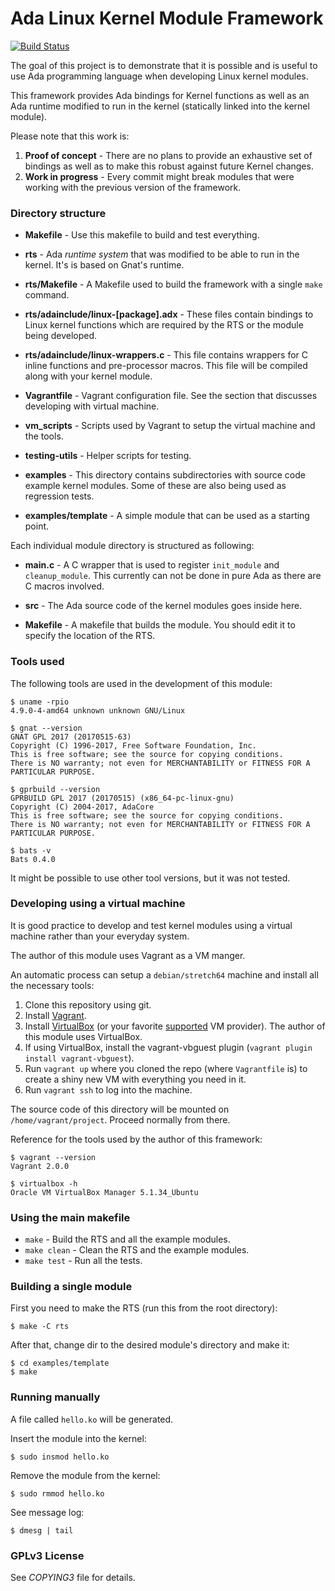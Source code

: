 Ada Linux Kernel Module Framework
=================================

[![Build Status](https://travis-ci.org/alkhimey/Ada_Kernel_Module_Framework.svg?branch=master)](https://travis-ci.org/alkhimey/Ada_Kernel_Module_Framework)

The goal of this project is to demonstrate that it is possible and is useful to use Ada programming language when developing Linux kernel modules.

This framework provides Ada bindings for Kernel functions as well as an Ada runtime modified to run in the kernel (statically linked into the kernel module).

Please note that this work is:

1. **Proof of concept** - There are no plans to provide an exhaustive set of bindings as well as to make this robust against future Kernel changes.
1. **Work in progress** - Every commit might break modules that were working with the previous version of the framework.

### Directory structure

* **Makefile** - Use this makefile to build and test everything.

* **rts** - Ada _runtime system_ that was modified to be able to run in the kernel. It's is based on Gnat's runtime.

* **rts/Makefile** - A Makefile used to build the framework with a single `make` command.

* **rts/adainclude/linux-[package].adx** - These files contain bindings to Linux kernel functions which are required by the RTS or the module being developed.

* **rts/adainclude/linux-wrappers.c** - This file contains wrappers for C inline functions and pre-processor macros. This file will be compiled along with your kernel module.

* **Vagrantfile** - Vagrant configuration file. See the section that discusses developing with virtual machine.

* **vm_scripts** - Scripts used by Vagrant to setup the virtual machine and the tools.

* **testing-utils** - Helper scripts for testing.

* **examples** - This directory contains subdirectories with source code example kernel modules. Some of these are also being used as regression tests.

* **examples/template** - A simple module that can be used as a starting point.


Each individual module directory is structured as following:

* **main.c** - A C wrapper that is used to register ```init_module``` and ```cleanup_module```. This currently can not be done in pure Ada as there are C macros involved. 

* **src** - The Ada source code of the kernel modules goes inside here.

* **Makefile** - A makefile that builds the module. You should edit it to specify the location of the RTS.

### Tools used

The following tools are used in the development of this module:

```
$ uname -rpio
4.9.0-4-amd64 unknown unknown GNU/Linux

$ gnat --version
GNAT GPL 2017 (20170515-63)
Copyright (C) 1996-2017, Free Software Foundation, Inc.
This is free software; see the source for copying conditions.
There is NO warranty; not even for MERCHANTABILITY or FITNESS FOR A PARTICULAR PURPOSE.

$ gprbuild --version
GPRBUILD GPL 2017 (20170515) (x86_64-pc-linux-gnu)
Copyright (C) 2004-2017, AdaCore
This is free software; see the source for copying conditions.
There is NO warranty; not even for MERCHANTABILITY or FITNESS FOR A PARTICULAR PURPOSE.

$ bats -v
Bats 0.4.0
```

It might be possible to use other tool versions, but it was not tested.

### Developing using a virtual machine

It is good practice to develop and test kernel modules using a virtual machine rather than your everyday system.

The author of this module uses Vagrant as a VM manger. 

An automatic process can setup a `debian/stretch64` machine and install all the necessary tools:


1. Clone this repository using git.
1. Install [Vagrant](https://www.vagrantup.com/).
1. Install [VirtualBox](https://www.virtualbox.org/wiki/Downloads) (or your favorite [supported](https://www.vagrantup.com/docs/providers/) VM provider). The author of this module uses VirtualBox.
1. If using VirtualBox, install the vagrant-vbguest plugin (`vagrant plugin install vagrant-vbguest`).
1. Run `vagrant up` where you cloned the repo (where `Vagrantfile` is) to create a shiny new VM with everything you need in it.
1. Run `vagrant ssh` to log into the machine.

The source code of this directory will be mounted on `/home/vagrant/project`. Proceed normally from there.

Reference for the tools used by the author of this framework:

```
$ vagrant --version
Vagrant 2.0.0

$ virtualbox -h
Oracle VM VirtualBox Manager 5.1.34_Ubuntu
```

### Using the main makefile

* `make` - Build the RTS and all the example modules.
* `make clean` - Clean the RTS and the example modules.
* `make test` - Run all the tests.

### Building a single module

First you need to make the RTS (run this from the root directory):

```
$ make -C rts
```

After that, change dir to the desired module's directory and make it:

``` 
$ cd examples/template
$ make
 ```

### Running manually

A file called ```hello.ko``` will be generated.

Insert the module into the kernel:

```$ sudo insmod hello.ko```

Remove the module from the kernel:

```$ sudo rmmod hello.ko ```

See message log:

```$ dmesg | tail```

### GPLv3 License

See _COPYING3_ file for details.

